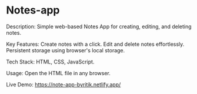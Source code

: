 # Notes-app
Description:
Simple web-based Notes App for creating, editing, and deleting notes.


Key Features:
Create notes with a click.
Edit and delete notes effortlessly.
Persistent storage using browser's local storage.


Tech Stack:
HTML, CSS, JavaScript.

Usage:
Open the HTML file in any browser.

Live Demo: https://note-app-byritik.netlify.app/
